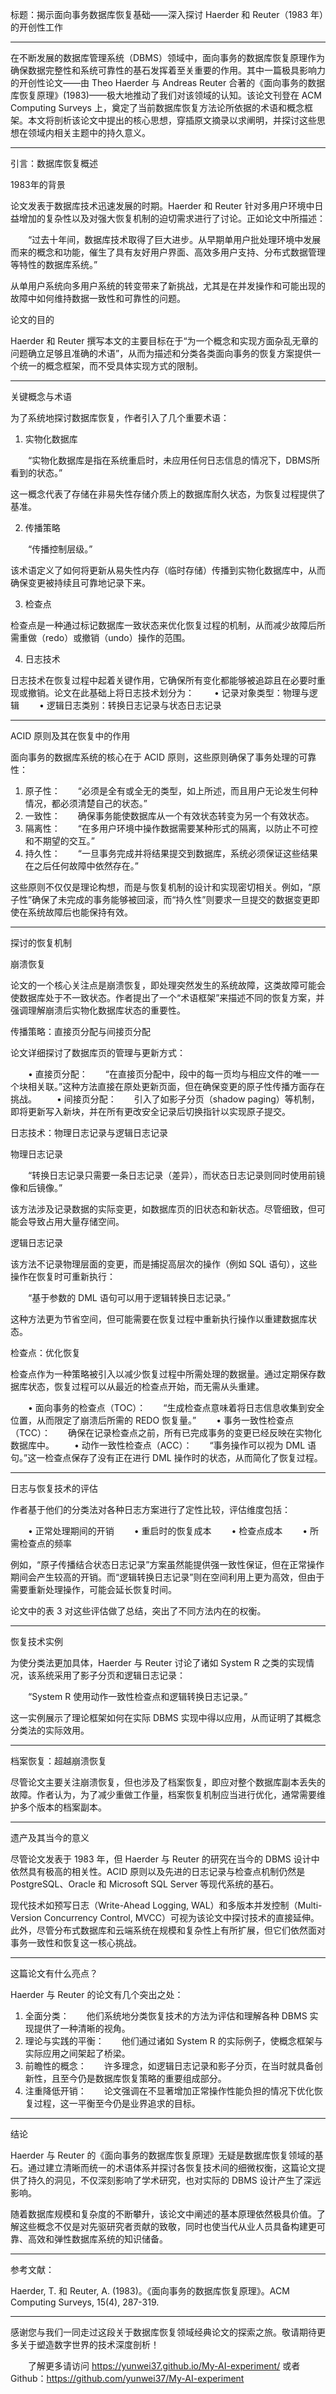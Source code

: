 标题：揭示面向事务数据库恢复基础——深入探讨 Haerder 和 Reuter（1983 年）的开创性工作

---

在不断发展的数据库管理系统（DBMS）领域中，面向事务的数据库恢复原理作为确保数据完整性和系统可靠性的基石发挥着至关重要的作用。其中一篇极具影响力的开创性论文——由 Theo Haerder 与 Andreas Reuter 合著的《面向事务的数据库恢复原理》(1983)——极大地推动了我们对该领域的认知。该论文刊登在 ACM Computing Surveys 上，奠定了当前数据库恢复方法论所依据的术语和概念框架。本文将剖析该论文中提出的核心思想，穿插原文摘录以求阐明，并探讨这些思想在领域内相关主题中的持久意义。

---

引言：数据库恢复概述

1983年的背景

论文发表于数据库技术迅速发展的时期。Haerder 和 Reuter 针对多用户环境中日益增加的复杂性以及对强大恢复机制的迫切需求进行了讨论。正如论文中所描述：

  “过去十年间，数据库技术取得了巨大进步。从早期单用户批处理环境中发展而来的概念和功能，催生了具有友好用户界面、高效多用户支持、分布式数据管理等特性的数据库系统。”

从单用户系统向多用户系统的转变带来了新挑战，尤其是在并发操作和可能出现的故障中如何维持数据一致性和可靠性的问题。

论文的目的

Haerder 和 Reuter 撰写本文的主要目标在于“为一个概念和实现方面杂乱无章的问题确立足够且准确的术语”，从而为描述和分类各类面向事务的恢复方案提供一个统一的概念框架，而不受具体实现方式的限制。

---

关键概念与术语

为了系统地探讨数据库恢复，作者引入了几个重要术语：

1. 实物化数据库

  “实物化数据库是指在系统重启时，未应用任何日志信息的情况下，DBMS所看到的状态。”

这一概念代表了存储在非易失性存储介质上的数据库耐久状态，为恢复过程提供了基准。

2. 传播策略

  “传播控制层级。”

该术语定义了如何将更新从易失性内存（临时存储）传播到实物化数据库中，从而确保变更被持续且可靠地记录下来。

3. 检查点

检查点是一种通过标记数据库一致状态来优化恢复过程的机制，从而减少故障后所需重做（redo）或撤销（undo）操作的范围。

4. 日志技术

日志技术在恢复过程中起着关键作用，它确保所有变化都能够被追踪且在必要时重现或撤销。论文在此基础上将日志技术划分为：
  • 记录对象类型：物理与逻辑
  • 逻辑日志类别：转换日志记录与状态日志记录

---

ACID 原则及其在恢复中的作用

面向事务的数据库系统的核心在于 ACID 原则，这些原则确保了事务处理的可靠性：

1. 原子性：  “必须是全有或全无的类型，如上所述，而且用户无论发生何种情况，都必须清楚自己的状态。”
2. 一致性：  确保事务能使数据库从一个有效状态转变为另一个有效状态。
3. 隔离性：  “在多用户环境中操作数据需要某种形式的隔离，以防止不可控和不期望的交互。”
4. 持久性：  “一旦事务完成并将结果提交到数据库，系统必须保证这些结果在之后任何故障中依然存在。”

这些原则不仅仅是理论构想，而是与恢复机制的设计和实现密切相关。例如，“原子性”确保了未完成的事务能够被回滚，而“持久性”则要求一旦提交的数据变更即使在系统故障后也能保持有效。

---

探讨的恢复机制

崩溃恢复

论文的一个核心关注点是崩溃恢复，即处理突然发生的系统故障，这类故障可能会使数据库处于不一致状态。作者提出了一个“术语框架”来描述不同的恢复方案，并强调理解崩溃后实物化数据库状态的重要性。

传播策略：直接页分配与间接页分配

论文详细探讨了数据库页的管理与更新方式：

  • 直接页分配：  “在直接页分配中，段中的每一页均与相应文件的唯一一个块相关联。”这种方法直接在原处更新页面，但在确保变更的原子性传播方面存在挑战。
  • 间接页分配：  引入了如影子分页（shadow paging）等机制，即将更新写入新块，并在所有更改安全记录后切换指针以实现原子提交。

日志技术：物理日志记录与逻辑日志记录

物理日志记录

  “转换日志记录只需要一条日志记录（差异），而状态日志记录则同时使用前镜像和后镜像。”

该方法涉及记录数据的实际变更，如数据库页的旧状态和新状态。尽管细致，但可能会导致占用大量存储空间。

逻辑日志记录

该方法不记录物理层面的变更，而是捕捉高层次的操作（例如 SQL 语句），这些操作在恢复时可重新执行：

  “基于参数的 DML 语句可以用于逻辑转换日志记录。”

这种方法更为节省空间，但可能需要在恢复过程中重新执行操作以重建数据库状态。

检查点：优化恢复

检查点作为一种策略被引入以减少恢复过程中所需处理的数据量。通过定期保存数据库状态，恢复过程可以从最近的检查点开始，而无需从头重建。

  • 面向事务的检查点（TOC）：  “生成检查点意味着将日志信息收集到安全位置，从而限定了崩溃后所需的 REDO 恢复量。”
  • 事务一致性检查点（TCC）：  确保在记录检查点之前，所有已完成事务的变更已经反映在实物化数据库中。
  • 动作一致性检查点（ACC）：  “事务操作可以视为 DML 语句。”这一检查点保存了没有正在进行 DML 操作时的状态，从而简化了恢复过程。

---

日志与恢复技术的评估

作者基于他们的分类法对各种日志方案进行了定性比较，评估维度包括：

  • 正常处理期间的开销
  • 重启时的恢复成本
  • 检查点成本
  • 所需检查点的频率

例如，“原子传播结合状态日志记录”方案虽然能提供强一致性保证，但在正常操作期间会产生较高的开销。而“逻辑转换日志记录”则在空间利用上更为高效，但由于需要重新处理操作，可能会延长恢复时间。

论文中的表 3 对这些评估做了总结，突出了不同方法内在的权衡。

---

恢复技术实例

为使分类法更加具体，Haerder 与 Reuter 讨论了诸如 System R 之类的实现情况，该系统采用了影子分页和逻辑日志记录：

  “System R 使用动作一致性检查点和逻辑转换日志记录。”

这一实例展示了理论框架如何在实际 DBMS 实现中得以应用，从而证明了其概念分类法的实际效用。

---

档案恢复：超越崩溃恢复

尽管论文主要关注崩溃恢复，但也涉及了档案恢复，即应对整个数据库副本丢失的故障。作者认为，为了减少重做工作量，档案恢复机制应当进行优化，通常需要维护多个版本的档案副本。

---

遗产及其当今的意义

尽管论文发表于 1983 年，但 Haerder 与 Reuter 的研究在当今的 DBMS 设计中依然具有极高的相关性。ACID 原则以及先进的日志记录与检查点机制仍然是 PostgreSQL、Oracle 和 Microsoft SQL Server 等现代系统的基石。

现代技术如预写日志（Write-Ahead Logging, WAL）和多版本并发控制（Multi-Version Concurrency Control, MVCC）可视为该论文中探讨技术的直接延伸。此外，尽管分布式数据库和云端系统在规模和复杂性上有所扩展，但它们依然面对事务一致性和恢复这一核心挑战。

---

这篇论文有什么亮点？

Haerder 与 Reuter 的论文有几个突出之处：

1. 全面分类：  他们系统地分类恢复技术的方法为评估和理解各种 DBMS 实现提供了一种清晰的视角。
2. 理论与实践的平衡：  他们通过诸如 System R 的实际例子，使概念框架与实际应用之间架起了桥梁。
3. 前瞻性的概念：  许多理念，如逻辑日志记录和影子分页，在当时就具备创新性，且至今仍是数据库恢复策略的重要组成部分。
4. 注重降低开销：  论文强调在不显著增加正常操作性能负担的情况下优化恢复过程，这一平衡至今仍是业界追求的目标。

---

结论

Haerder 与 Reuter 的《面向事务的数据库恢复原理》无疑是数据库恢复领域的基石。通过建立清晰而统一的术语体系并探讨各恢复技术间的细微权衡，这篇论文提供了持久的洞见，不仅深刻影响了学术研究，也对实际的 DBMS 设计产生了深远影响。

随着数据库规模和复杂度的不断攀升，该论文中阐述的基本原理依然极具价值。了解这些概念不仅是对先驱研究者贡献的致敬，同时也使当代从业人员具备构建更可靠、高效和弹性数据库系统的知识储备。

---

参考文献：

Haerder, T. 和 Reuter, A. (1983)。《面向事务的数据库恢复原理》。ACM Computing Surveys, 15(4), 287-319.

---

感谢您与我们一同走过这段关于数据库恢复领域经典论文的探索之旅。敬请期待更多关于塑造数字世界的技术深度剖析！

  了解更多请访问 https://yunwei37.github.io/My-AI-experiment/ 或者 Github：https://github.com/yunwei37/My-AI-experiment